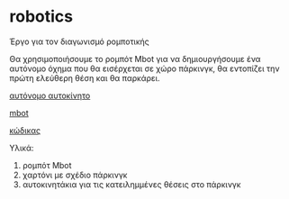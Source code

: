 # robotics
Έργο για τον διαγωνισμό ρομποτικής

Θα χρησιμοποιήσουμε το ρομπότ Mbot για να δημιουργήσουμε ένα αυτόνομο όχημα που θα εισέρχεται σε χώρο πάρκινγκ, θα εντοπίζει την πρώτη ελεύθερη θέση και θα παρκάρει.

[αυτόνομο αυτοκίνητο](Docs/autonomousCar.odt)

[mbot](Docs/Mbot.odt)

[κώδικας](Code)


Υλικά:
1) ρομπότ Mbot
2) χαρτόνι με σχέδιο πάρκινγκ
3) αυτοκινητάκια για τις κατειλημμένες θέσεις στο πάρκινγκ
